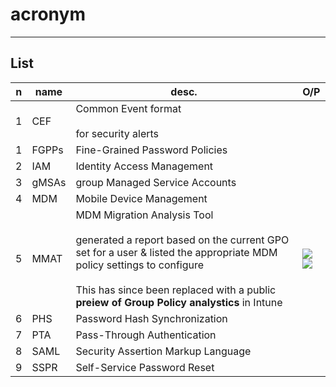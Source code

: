 # acronym

---

## List
|n|name|desc.|O/P|
|-|-------|-----|----|
|1|CEF|Common Event format<br/><br/>for security alerts|
|1|FGPPs|Fine-Grained Password Policies|
|2|IAM|Identity Access Management|
|3|gMSAs|group Managed Service Accounts|
|4|MDM|Mobile Device Management|
|5|MMAT|MDM Migration Analysis Tool<br/><br/>generated a report based on the current GPO set for a user & listed the appropriate MDM policy settings to configure<br/><br/>This has since been replaced with a public **preiew of Group Policy analystics** in Intune|<img src="https://i.imgur.com/xDeHeT6.png"><img src="https://i.imgur.com/nWOK2iI.png">|
|6|PHS|Password Hash Synchronization|
|7|PTA|Pass-Through Authentication|
|8|SAML|Security Assertion Markup Language|
|9|SSPR|Self-Service Password Reset|

